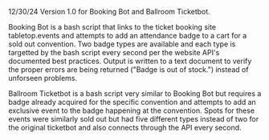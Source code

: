 12/30/24 Version 1.0 for Booking Bot and Ballroom Ticketbot.

  Booking Bot is a bash script that links to the ticket booking site tabletop.events and attempts to add an attendance badge to a cart for a sold out convention. 
  Two badge types are available and each type is targetted by the bash script every second per the website API's documented best practices. Output is written to a 
  text document to verify the proper errors are being returned ("Badge is out of stock.") instead of unforseen problems.

  Ballroom Ticketbot is a bash script very similar to Booking Bot but requires a badge already acquired for the specific convention and attempts to add an exclusive 
  event to the badge happening at the convention. Spots for these events were similarly sold out but had five different types instead of two for the original ticketbot 
  and also connects through the API every second.
